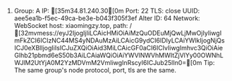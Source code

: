 1. Group: A IP: [35m34.81.240.30[0m Port: 22 TLS: close UUID: aee5ea1b-f5ec-49ca-be3e-b043f305f3ef Alter ID: 64 Network: WebSocket host: xiaomingzy.top, path: / [32mvmess://eyJ2IjogIjIiLCAicHMiOiAiMzQuODEuMjQwLjMwOjIyIiwgImFkZCI6ICIzNC44MS4yNDAuMzAiLCAicG9ydCI6IDIyLCAiYWlkIjogNjQsICJ0eXBlIjogIiIsICJuZXQiOiAid3MiLCAicGF0aCI6ICIvIiwgImhvc3QiOiAieGlhb21pbmd6eS50b3AiLCAiaWQiOiAiYWVlNWVhMWItZjVlYy00OWNhLWJlM2UtYjA0M2YzMDVmM2VmIiwgInRscyI6ICJub25lIn0=[0m Tip: The same group's node protocol, port, tls are the same.
